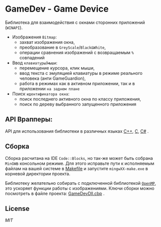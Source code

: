 # GameDev - Game Device
Библиотека для взаимодействия с окнами  сторонних приложений (`WINAPI`). 

- Изображения `Bitmap`:
   - захват изображения окна,
   - преобразование в `GreyScale`/`Black&White`,
   - операции сравнения изображений с возвращаемым `%` совпадений
- Ввод `клавиатуры`/`мыши`:
   - перемещение курсора, клик мыши,
   - ввод текста с эмуляцией клавиатуры в режиме реального человека (анти GameGuardion),
   - работа в режимах как в активном приложении, так и в приложении `на заднем плане`
- Поиск `идентификатора окна`:
   - поиск последнего активного окна по классу приложения,
   - поиск по дереву выбранного запущенного приложения


## API Врапперы:
API для использования библиотеки в различных языках [C++](https://github.com/ClnViewer/GameDev/blob/master/API/GameDevClass.hpp),  [C](https://github.com/ClnViewer/GameDev/blob/master/API/GameDev.h),  [C#](https://github.com/ClnViewer/GameDev/blob/master/API/GameDev.cs) .


## Сборка

Сборка расчитана на IDE `Code::Blocks`, но так-же может быть собрана `MinGW`в консольном режиме. Для этого исправьте пути к исполняемым файлам на вашей системе в [Makefile](https://github.com/ClnViewer/GameDev/blob/master/Makefile) и запустите `mingwXX-make.exe` в корневой директории проекта.

Библиотеку желательно собирать с подключенной библиотекой [`OpenMP`](http://www.math.ucla.edu/~wotaoyin/windows_coding.html), это ускоряет функции работы с изображениями.
Ключи сборки можно посмотреть в файле проекта: [GameDevDll.cbp](https://github.com/ClnViewer/GameDev/blob/master/GameDevDll.cbp) .


## License

_MIT_
